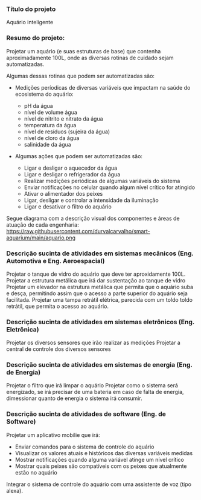 
### Título do projeto
Aquário inteligente

### Resumo do projeto:
Projetar um aquário (e suas estruturas de base) que contenha aproximadamente 100L, onde as diversas rotinas de cuidado sejam automatizadas.

Algumas dessas rotinas que podem ser automatizadas são:

* Medições períodicas de diversas variáveis que impactam na saúde do ecosistema do aquário:
	* pH da água
	* nível de volume água 
	* nível de nitrito e nitrato da água
	* temperatura da água
	* nível de resíduos (sujeira da água)
	* nível de cloro da água
	* salinidade da água


* Algumas ações que podem ser automatizadas são:
	* Ligar e desligar o aquecedor da água
	* Ligar e desligar o refrigerador da água
	* Realizar medições periódicas de algumas variáveis do sistema
	* Enviar notificações no celular quando algum nível crítico for atingido
	* Ativar o alimentador dos peixes
	* Ligar, desligar e controlar a intensidade da iluminação
	* Ligar e desativar o filtro do aquário


Segue diagrama com a descrição visual dos componentes e áreas de atuação de cada engenharia:
https://raw.githubusercontent.com/durvalcarvalho/smart-aquarium/main/aquario.png



### Descrição sucinta de atividades em sistemas mecânicos (Eng. Automotiva e Eng. Aeroespacial)

Projetar o tanque de vidro do aquário que deve ter aproxidamente 100L.
Projetar a estrutura metálica que irá dar sustentação ao tanque de vidro
Projetar um elevador na estrutura metálica que permita que o aquário suba e desça, permitindo assim que o acesso a parte superior do aquário seja facilitada.
Projetar uma tampa retrátil elétrica, parecida com um toldo toldo retrátil, que permita o acesso ao aquário.

### Descrição sucinta de atividades em sistemas eletrônicos (Eng. Eletrônica)

Projetar os diversos sensores que irão realizar as medições
Projetar a central de controle dos diversos sensores


### Descrição sucinta de atividades em sistemas de energia (Eng. de Energia)

Projetar o filtro que irá limpar o aquário
Projetar como o sistema será energizado, se irá precisar de uma bateria em caso de falta de energia, dimessionar quanto de energia o sistema irá consumir.

### Descrição sucinta de atividades de software (Eng. de Software)

Projetar um aplicativo mobilie que irá:
* Enviar comandos para o sistema de controle do aquário
* Visualizar os valores atuais e históricos das diversas variáveis medidas
* Mostrar notificações quando alguma variável atinge um nível crítico
* Mostrar quais peixes são compatíveis com os peixes que atualmente estão no aquário

Integrar o sistema de controle do aquário com uma assistente de voz (tipo alexa).